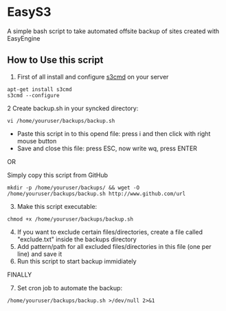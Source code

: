 # EasyS3

A simple bash script to take automated offsite backup of sites created with EasyEngine

## How to Use this script

1. First of all install and configure [s3cmd](https://github.com/s3tools/s3cmd) on your server
```
apt-get install s3cmd
s3cmd --configure
```

2 Create backup.sh in your syncked directory:
```
vi /home/youruser/backups/backup.sh
```
* Paste this script in to this opend file: press i and then click with right mouse button
* Save and close this file: press ESC, now write wq, press ENTER

OR

Simply copy this script from GitHub
```
mkdir -p /home/youruser/backups/ && wget -O /home/youruser/backups/backup.sh http://www.github.com/url
```

3. Make this script executable:
```
chmod +x /home/youruser/backups/backup.sh
```

4. If you want to exclude certain files/directories, create a file called "exclude.txt" inside the backups directory
5. Add pattern/path for all excluded files/directories in this file (one per line) and save it
6. Run this script to start backup immidiately

FINALLY

7. Set cron job to automate the backup:
```
/home/youruser/backups/backup.sh >/dev/null 2>&1
```

